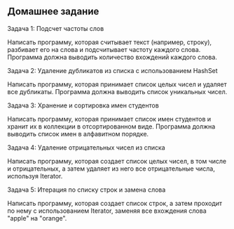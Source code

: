 ## Домашнее задание

Задача 1: Подсчет частоты слов

Написать программу, которая считывает текст (например, строку), 
разбивает его на слова и подсчитывает частоту каждого слова. 
Программа должна выводить количество вхождений каждого слова.

Задача 2: Удаление дубликатов из списка с использованием HashSet

Написать программу, которая принимает список целых чисел и удаляет 
все дубликаты. Программа должна выводить список уникальных чисел.

Задача 3: Хранение и сортировка имен студентов

Написать программу, которая принимает список имен студентов и хранит их 
в коллекции в отсортированном виде. 
Программа должна выводить список имен в алфавитном порядке.

Задача 4: Удаление отрицательных чисел из списка

Написать программу, которая создает список целых чисел, 
в том числе и отрицательных, а затем удаляет из него все отрицательные числа, 
используя Iterator.

Задача 5: Итерация по списку строк и замена слова

Написать программу, которая создает список строк, а затем проходит по нему 
с использованием Iterator, заменяя все вхождения слова "apple" на "orange".
